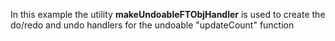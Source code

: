 In this example the utility **makeUndoableFTObjHandler** is used to create the do/redo and undo handlers for the undoable "updateCount" function
